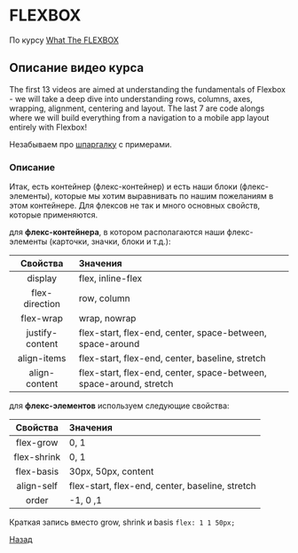 # FLEXBOX

По курсу [What The FLEXBOX](https://flexbox.io/)

## Описание видео курса
The first 13 videos are aimed at understanding the fundamentals of Flexbox - we will take a deep dive into understanding rows, columns, axes, wrapping, alignment, centering and layout. The last 7 are code alongs where we will build everything from a navigation to a mobile app layout entirely with Flexbox!

Незабываем про [шпаргалку](https://tpverstak.ru/flex-cheatsheet/) с примерами.

### Описание
Итак, есть контейнер (флекс-контейнер) и есть наши блоки  (флекс-элементы), которые мы хотим выравнивать по нашим пожеланиям в этом контейнере.
Для флексов не так и много основных свойств, которые применяются.

для **флекс-контейнера**, в котором располагаются наши флекс-элементы (карточки, значки, блоки и т.д.):

|Свойства           |Значения|
|:-----------------:|:--------------|
|display|flex, inline-flex|
|flex-direction |row, column   |
|flex-wrap  |wrap, nowrap   |
|justify-content   | flex-start, flex-end, center, space-between, space-around  |
|align-items   | flex-start, flex-end, center, baseline, stretch  |
| align-content  | flex-start, flex-end, center, space-between, space-around, stretch   |

для **флекс-элементов** используем следующие свойства:

|Свойства|Значения|
|:-----------:|:--------------|
|flex-grow   | 0, 1  |
|flex-shrink   |0, 1|
|flex-basis   | 30px, 50px, content |
|align-self   |flex-start, flex-end, center, baseline, stretch  |
| order  |  -1, 0 ,1  |

Краткая запись вместо grow, shrink и basis `flex: 1 1 50px;`


[Назад](../README.md)
